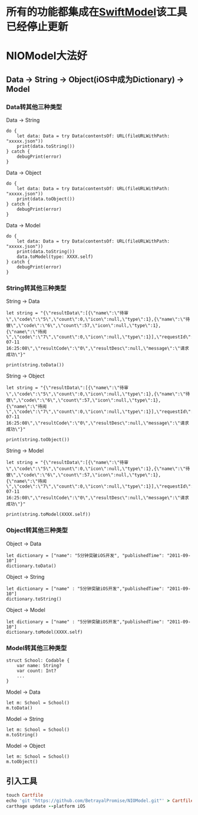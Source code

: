 # 所有的功能都集成在[SwiftModel](https://github.com/BetrayalPromise/SwiftModel.git)该工具已经停止更新
# NIOModel大法好

## Data -> String -> Object(iOS中成为Dictionary) -> Model

### Data转其他三种类型

Data -> String
```Swfit
do {
    let data: Data = try Data(contentsOf: URL(fileURLWithPath: "xxxxx.json"))
    print(data.toString())
} catch {
    debugPrint(error)
}

```

Data -> Object
```Swfit
do {
    let data: Data = try Data(contentsOf: URL(fileURLWithPath: "xxxxx.json"))
    print(data.toObject())
} catch {
    debugPrint(error)
}
```

Data -> Model
```Swfit
do {
    let data: Data = try Data(contentsOf: URL(fileURLWithPath: "xxxxx.json"))
    print(data.toString())
    data.toModel(type: XXXX.self)
} catch {
    debugPrint(error)
}
```

### String转其他三种类型

String -> Data
```Swfit
let string = "{\"resultData\":[{\"name\":\"待审\",\"code\":\"5\",\"count\":0,\"icon\":null,\"type\":1},{\"name\":\"待做\",\"code\":\"6\",\"count\":57,\"icon\":null,\"type\":1},{\"name\":\"待阅\",\"code\":\"7\",\"count\":0,\"icon\":null,\"type\":1}],\"requestId\":\"d320092874a8470096e533a6e898b7f7\",\"serverTime\":\"2019-07-11 16:25:08\",\"resultCode\":\"0\",\"resultDesc\":null,\"message\":\"请求成功\"}"

print(string.toData())
```

String -> Object
```Swfit
let string = "{\"resultData\":[{\"name\":\"待审\",\"code\":\"5\",\"count\":0,\"icon\":null,\"type\":1},{\"name\":\"待做\",\"code\":\"6\",\"count\":57,\"icon\":null,\"type\":1},{\"name\":\"待阅\",\"code\":\"7\",\"count\":0,\"icon\":null,\"type\":1}],\"requestId\":\"d320092874a8470096e533a6e898b7f7\",\"serverTime\":\"2019-07-11 16:25:08\",\"resultCode\":\"0\",\"resultDesc\":null,\"message\":\"请求成功\"}"

print(string.toObject())
```

String -> Model
```Swfit
let string = "{\"resultData\":[{\"name\":\"待审\",\"code\":\"5\",\"count\":0,\"icon\":null,\"type\":1},{\"name\":\"待做\",\"code\":\"6\",\"count\":57,\"icon\":null,\"type\":1},{\"name\":\"待阅\",\"code\":\"7\",\"count\":0,\"icon\":null,\"type\":1}],\"requestId\":\"d320092874a8470096e533a6e898b7f7\",\"serverTime\":\"2019-07-11 16:25:08\",\"resultCode\":\"0\",\"resultDesc\":null,\"message\":\"请求成功\"}"

print(string.toModel(XXXX.self))
```

### Object转其他三种类型

Object -> Data
```Swfit
let dictionary = ["name": "5分钟突破iOS开发", "publishedTime": "2011-09-10"]
dictionary.toData()
```

Object -> String
```Swfit
let dictionary = ["name" : "5分钟突破iOS开发","publishedTime": "2011-09-10"]
dictionary.toString()
```

Object -> Model
```Swfit
let dictionary = ["name" : "5分钟突破iOS开发","publishedTime": "2011-09-10"]
dictionary.toModel(XXXX.self)
```

### Model转其他三种类型

```
struct School: Codable {
    var name: String?
    var count: Int?
    ...
}
```

Model -> Data
```Swfit
let m: School = School()
m.toData()
```

Model -> String
```Swfit
let m: School = School()
m.toString()
```

Model -> Object
```Swfit
let m: School = School()
m.toObject()
```

## 引入工具
```ruby
touch Cartfile
echo 'git "https://github.com/BetrayalPromise/NIOModel.git"' > Cartfile
carthage update --platform iOS
```

